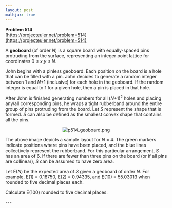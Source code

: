 ```yaml
---
layout: post
mathjax: true
---
```

**Problem 514**  
[https://projecteuler.net/problem=514](https://projecteuler.net/problem=514)

<p>A <b>geoboard</b> (of order <var>N</var>) is a square board with equally-spaced pins protruding from the surface, representing an integer point lattice for coordinates 0 ≤ <var>x</var>,<var>y</var> ≤ <var>N</var>.</p>

<p>John begins with a pinless geoboard. Each position on the board is a hole that can be filled with a pin. John decides to generate a random integer between 1 and <var>N</var>+1 (inclusive) for each hole in the geoboard. If the random integer is equal to 1 for a given hole, then a pin is placed in that hole.</p>

<p>After John is finished generating numbers for all (<var>N</var>+1)<sup>2</sup> holes and placing any/all corresponding pins, he wraps a tight rubberband around the entire group of pins protruding from the board. Let <var>S</var> represent the shape that is formed. <var>S</var> can also be defined as the smallest convex shape that contains all the pins.</p>

<div align="center"><img src="project/images/p514_geoboard.png" alt="p514_geoboard.png" /></div>

<p>The above image depicts a sample layout for <var>N</var> = 4. The green markers indicate positions where pins have been placed, and the blue lines collectively represent the rubberband. For this particular arrangement, <var>S</var> has an area of 6. If there are fewer than three pins on the board (or if all pins are collinear), <var>S</var> can be assumed to have zero area.</p>

<p>Let E(<var>N</var>) be the expected area of <var>S</var> given a geoboard of order <var>N</var>. For example, E(1) = 0.18750, E(2) = 0.94335, and E(10) = 55.03013 when rounded to five decimal places each.</p>

<p>Calculate E(100) rounded to five decimal places.</p>
---
